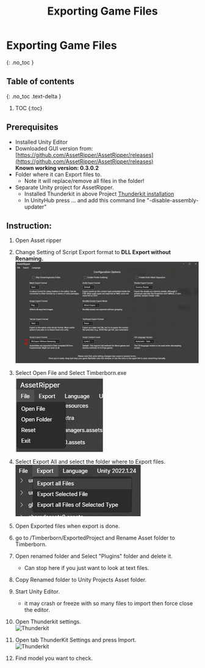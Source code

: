 ﻿---
title: Exporting Game Files
permalink: /making_mods/exporting_game_files/
nav_order: 0
layout: page
has_toc: true
parent: Making Mods
---
# Exporting Game Files
{: .no_toc }

## Table of contents
{: .no_toc .text-delta }

1. TOC
{:toc}

## Prerequisites
- Installed Unity Editor
- Downloaded GUI version from: [https://github.com/AssetRipper/AssetRipper/releases](https://github.com/AssetRipper/AssetRipper/releases)   
    **Known working version: 0.3.0.2**
- Folder where it can Export files to.
    -   Note it will replace/remove all files in the folder!
- Separate Unity project for AssetRipper.
    - Installed Thunderkit in above Project [Thunderkit installation](https://youtu.be/AKV8TchzX0s)   
    - In UnityHub press ... and add this command line "-disable-assembly-updater"

## Instruction:  
1. Open Asset ripper  
1. Change Setting of Script Export format to **DLL Export without Renaming.**  
![Asset Ripper](/assets/images/assetripper/assetripper.png)
1. Select Open File and Select Timberborn.exe   
![Open File](/assets/images/assetripper/open_file.png)
1. Select Export All and select the folder where to Export files.  
![Export Files](/assets/images/assetripper/export_all.png)
1. Open Exported files when export is done.  
1. go to /Timberborn/ExportedProject and Rename Asset folder to Timberborn.  
1. Open renamed folder and Select "Plugins" folder and delete it.
    - Can stop here if you just want to look at text files.  
1. Copy Renamed folder to Unity Projects Asset folder. 

1. Start Unity Editor.
    - it may crash or freeze with so many files to import then force close the editor.  
1. Open Thunderkit settings.  
![Thunderkit](/assets/images/assetripper/thunderkit.png)  
1. Open tab ThunderKit Settings and press Import.  
![Thunderkit](/assets/images/assetripper/thunderkit_import.png)  
1. Find model you want to check.

